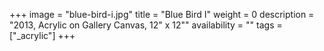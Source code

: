 +++
image = "blue-bird-i.jpg"
title = "Blue Bird I"
weight = 0
description = "2013, Acrylic on Gallery Canvas, 12\" x 12\""
availability = ""
tags = ["_acrylic"]
+++
